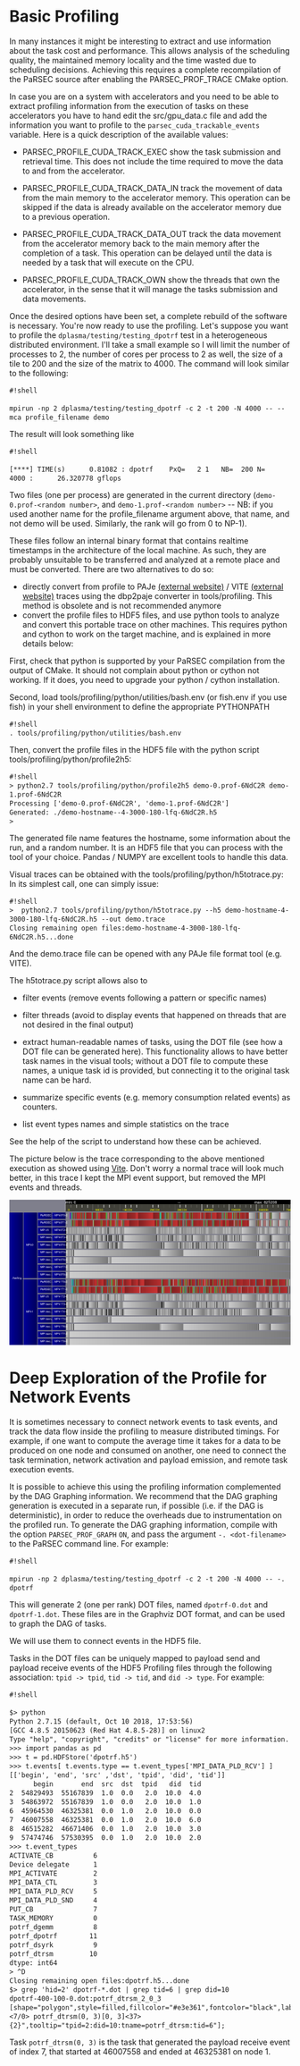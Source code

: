 # Basic Profiling #

In many instances it might be interesting to extract and use information about the task cost and performance. This allows analysis of the scheduling quality, the maintained memory locality and the time wasted due to scheduling decisions. Achieving this requires a complete recompilation of the PaRSEC source after enabling the PARSEC_PROF_TRACE CMake option.

In case you are on a system with accelerators and you need to be able to extract profiling information from the execution of tasks on these accelerators you have to hand edit the src/gpu_data.c file and add the information you want to profile to the ```parsec_cuda_trackable_events``` variable. Here is a quick description of the available values:

* PARSEC_PROFILE_CUDA_TRACK_EXEC show the task submission and retrieval time. This does not include the time required to move the data to and from the accelerator.

* PARSEC_PROFILE_CUDA_TRACK_DATA_IN track the movement of data from the main memory to the accelerator memory. This operation can be skipped if the data is already available on the accelerator memory due to a previous operation.

* PARSEC_PROFILE_CUDA_TRACK_DATA_OUT track the data movement from the accelerator memory back to the main memory after the completion of a task. This operation can be delayed until the data is needed by a task that will execute on the CPU.

* PARSEC_PROFILE_CUDA_TRACK_OWN show the threads that own the accelerator, in the sense that it will manage the tasks submission and data movements.

Once the desired options have been set, a complete rebuild of the software is necessary. You're now ready to use the profiling. Let's suppose you want to profile the ```dplasma/testing/testing_dpotrf``` test in a heterogeneous distributed environment. I'll take a small example so I will limit the number of processes to 2, the number of cores per process to 2 as well, the size of a tile to 200 and the size of the matrix to 4000. The command will look similar to the following:


```
#!shell

mpirun -np 2 dplasma/testing/testing_dpotrf -c 2 -t 200 -N 4000 -- --mca profile_filename demo

```

The result will look something like

```
#!shell

[****] TIME(s)      0.81082 : dpotrf	PxQ=   2 1   NB=  200 N=    4000 :      26.320778 gflops

```

Two files (one per process) are generated in the current directory (```demo-0.prof-<random number>```, and ```demo-1.prof-<random number>``` -- NB: if you used another name for the profile_filename argument above, that name, and not demo will be used. Similarly, the rank will go from 0 to NP-1). 

These files follow an internal binary format that contains realtime timestamps in the architecture of the local machine. As such, they are probably unsuitable to be transferred and analyzed at a remote place and must be converted. There are two alternatives to do so:

* directly convert from profile to PAJe [(external website)](http://paje.sourceforge.net/) / VITE [(external website)](http://vite.gforge.inria.fr/) traces using the dbp2paje converter in tools/profiling. This method is obsolete and is not recommended anymore
* convert the profile files to HDF5 files, and use python tools to analyze and convert this portable trace on other machines. This requires python and cython to work on the target machine, and is explained in more details below:

First, check that python is supported by your PaRSEC compilation from the output of CMake. It should not complain about python or cython not working. If it does, you need to upgrade your python / cython installation.

Second, load tools/profiling/python/utilities/bash.env (or fish.env if you use fish) in your shell environment to define the appropriate PYTHONPATH

```
#!shell
. tools/profiling/python/utilities/bash.env
```

Then, convert the profile files in the HDF5 file with the python script tools/profiling/python/profile2h5:

```
#!shell
> python2.7 tools/profiling/python/profile2h5 demo-0.prof-6NdC2R demo-1.prof-6NdC2R 
Processing ['demo-0.prof-6NdC2R', 'demo-1.prof-6NdC2R']
Generated: ./demo-hostname--4-3000-180-lfq-6NdC2R.h5
>
```

The generated file name features the hostname, some information about the run, and a random number. It is an HDF5 file that you can process with the tool of your choice. Pandas / NUMPY are excellent tools to handle this data.

Visual traces can be obtained with the tools/profiling/python/h5totrace.py: In its simplest call, one can simply issue:
```
#!shell
>  python2.7 tools/profiling/python/h5totrace.py --h5 demo-hostname-4-3000-180-lfq-6NdC2R.h5 --out demo.trace
Closing remaining open files:demo-hostname-4-3000-180-lfq-6NdC2R.h5...done
```

And the demo.trace file can be opened with any PAJe file format tool (e.g. VITE).

The h5totrace.py script allows also to

 * filter events (remove events following a pattern or specific names)

 * filter threads (avoid to display events that happened on threads that are not desired in the final output)

 * extract human-readable names of tasks, using the DOT file (see how a DOT file can be generated here). This functionality allows to have better task names in the visual tools; without a DOT file to compute these names, a unique task id is provided, but connecting it to the original task name can be hard.

 * summarize specific events (e.g. memory consumption related events) as counters.

 * list event types names and simple statistics on the trace

See the help of the script to understand how these can be achieved.

The picture below is the trace corresponding to the above mentioned execution as showed using [Vite](http://vite.gforge.inria.fr/). Don't worry a normal trace will look much better, in this trace I kept the MPI event support, but removed the MPI events and threads. 

![Vite Trace](files/dpotrf.trace.png)

# Deep Exploration of the Profile for Network Events #

It is sometimes necessary to connect network events to task events, and track the data flow inside the profiling to measure distributed timings. For example, if one want to compute the average time it takes for a data to be produced on one node and consumed on another, one need to connect the task termination, network activation and payload emission, and remote task execution events.

It is possible to achieve this using the profiling information complemented by the DAG Graphing information. We recommend that the DAG graphing generation is executed in a separate run, if possible (i.e. if the DAG is deterministic), in order to reduce the overheads due to instrumentation on the profiled run. To generate the DAG graphing information, compile with the option ```PARSEC_PROF_GRAPH``` ```ON```, and pass the argument ```-. <dot-filename>``` to the PaRSEC command line. For example:

```
#!shell

mpirun -np 2 dplasma/testing/testing_dpotrf -c 2 -t 200 -N 4000 -- -. dpotrf

```

This will generate 2 (one per rank) DOT files, named ```dpotrf-0.dot``` and ```dpotrf-1.dot```. These files are in the Graphviz DOT format, and can be used to graph the DAG of tasks.

We will use them to connect events in the HDF5 file.

Tasks in the DOT files can be uniquely mapped to payload send and payload receive events of the HDF5 Profiling files through the following association: ```tpid -> tpid```, ```tid -> tid```, and ```did -> type```. For example:

```
#!shell

$> python
Python 2.7.15 (default, Oct 10 2018, 17:53:56) 
[GCC 4.8.5 20150623 (Red Hat 4.8.5-28)] on linux2
Type "help", "copyright", "credits" or "license" for more information.
>>> import pandas as pd
>>> t = pd.HDFStore('dpotrf.h5')
>>> t.events[ t.events.type == t.event_types['MPI_DATA_PLD_RCV'] ][['begin', 'end', 'src' ,'dst', 'tpid', 'did', 'tid']]
      begin       end  src  dst  tpid   did  tid
2  54829493  55167839  1.0  0.0   2.0  10.0  4.0
3  54863972  55167839  1.0  0.0   2.0  10.0  1.0
6  45964530  46325381  0.0  1.0   2.0  10.0  0.0
7  46007558  46325381  0.0  1.0   2.0  10.0  6.0
8  46515282  46671406  0.0  1.0   2.0  10.0  3.0
9  57474746  57530395  0.0  1.0   2.0  10.0  2.0
>>> t.event_types
ACTIVATE_CB          6
Device delegate      1
MPI_ACTIVATE         2
MPI_DATA_CTL         3
MPI_DATA_PLD_RCV     5
MPI_DATA_PLD_SND     4
PUT_CB               7
TASK_MEMORY          0
potrf_dgemm          8
potrf_dpotrf        11
potrf_dsyrk          9
potrf_dtrsm         10
dtype: int64
> ^D
Closing remaining open files:dpotrf.h5...done
$> grep 'hid=2' dpotrf-*.dot | grep tid=6 | grep did=10
dpotrf-400-100-0.dot:potrf_dtrsm_2_0_3 [shape="polygon",style=filled,fillcolor="#e3e361",fontcolor="black",label="<7/0> potrf_dtrsm(0, 3)[0, 3]<37>{2}",tooltip="tpid=2:did=10:tname=potrf_dtrsm:tid=6"];

```
Task ```potrf_dtrsm(0, 3)``` is the task that generated the payload receive event of index 7, that started at 46007558
and ended at 46325381 on node 1.